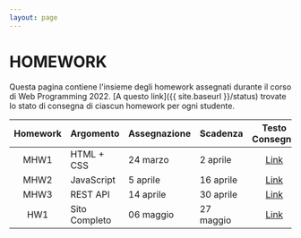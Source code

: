 ```yaml
---
layout: page
---
```


# HOMEWORK
Questa pagina contiene l'insieme degli homework assegnati durante il corso di Web Programming 2022. [A questo link]({{ site.baseurl }}/status) trovate lo stato di consegna di ciascun homework per ogni studente.

| Homework | Argomento          | Assegnazione    | Scadenza          | Testo Consegna  | Template presentazione | Codice |
| :-------:| ------------------ | --------------- | -------           | :--------:      | :------: | :------: |
| MHW1     | HTML + CSS         | 24 marzo        | 2 aprile          | [Link](mhw1.md) | [Link](https://drive.google.com/file/d/1Vrcqvuvqtm7l0Ss8zXwOVtiy8S404sbp/view?usp=sharing) | - |
| MHW2     | JavaScript         | 5 aprile        | 16 aprile          | [Link](web-programming-mhw2.html) | - | [Link](mhw2_starting_code.zip) |
| MHW3     | REST API           | 14 aprile       | 30 aprile          | [Link](mhw3.md) | - | - |
| HW1      | Sito Completo      | 06 maggio       | 27 maggio   | [Link](hw1.md)        |  |  |

[404]: /web-programming-course/fallback
